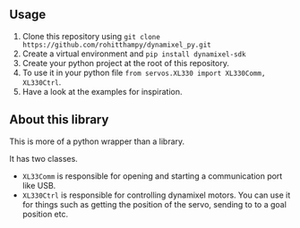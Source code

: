 ## Usage

1) Clone this repository using `git clone https://github.com/rohitthampy/dynamixel_py.git`
2) Create a virtual environment and `pip install dynamixel-sdk`
3) Create your python project at the root of this repository.
4) To use it in your python file `from servos.XL330 import XL330Comm, XL330Ctrl`.
5) Have a look at the examples for inspiration.

## About this library

This is more of a python wrapper than a library.

It has two classes. 
- `XL33Comm` is responsible for opening and starting a communication port like USB.
- `XL330Ctrl` is responsible for controlling dynamixel motors. You can use it for things such as getting the position of the servo, sending to to a goal position etc.


